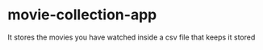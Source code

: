 # movie-collection-app
It stores the movies you have watched inside a csv file that keeps it stored

